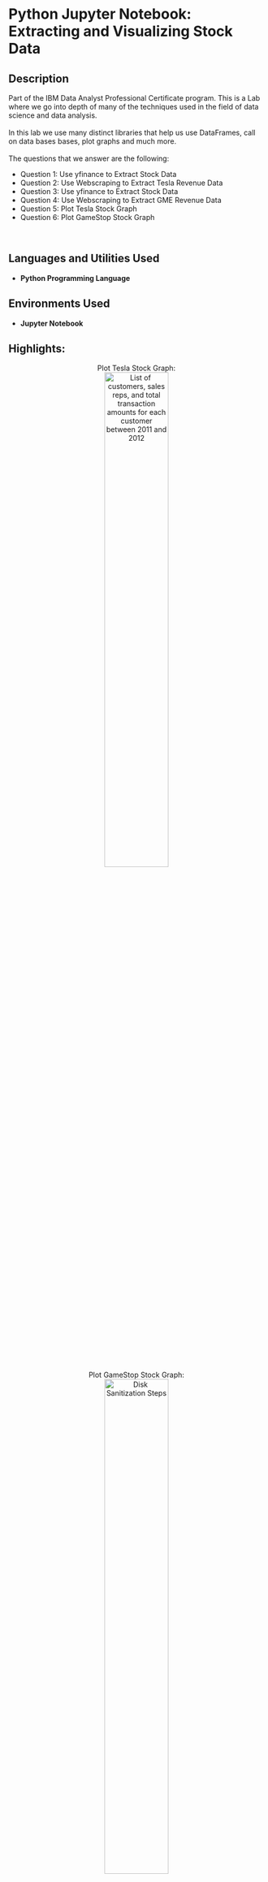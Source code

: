<h1>Python Jupyter Notebook: Extracting and Visualizing Stock Data </h1>

<h2>Description</h2>
Part of the IBM Data Analyst Professional Certificate program. This is a Lab where we go into depth of many of the techniques used in the field of data science and data analysis.<br/><br/>
In this lab we use many distinct libraries that help us use DataFrames, call on data bases bases, plot graphs and much more.<br/><br/>
The questions that we answer are the following:<br/>

  - Question 1: Use yfinance to Extract Stock Data<br/>
  - Question 2: Use Webscraping to Extract Tesla Revenue Data<br/>
  - Question 3: Use yfinance to Extract Stock Data<br/>
  - Question 4: Use Webscraping to Extract GME Revenue Data<br/>
  - Question 5: Plot Tesla Stock Graph<br/>
  - Question 6: Plot GameStop Stock Graph
<br/>

<h2>Languages and Utilities Used</h2>

- <b> Python Programming Language </b> 


<h2>Environments Used </h2>

- <b> Jupyter Notebook </b> 

<h2>Highlights:</h2>

<p align="center">
Plot Tesla Stock Graph:<br/>
<img src="https://i.imgur.com/hUq6Cx3.png" height="50%" width="50%" alt="List of customers, sales reps, and total transaction amounts for each customer between 2011 and 2012"/>
<br />
<br />
Plot GameStop Stock Graph:<br/>
<img src="https://i.imgur.com/Dk3eXBH.png" height="50%" width="50%" alt="Disk Sanitization Steps"/>
<br />
<br />
</p>

<!--
 ```diff
- text in red
+ text in green
! text in orange
# text in gray
@@ text in purple (and bold)@@
```
--!>
